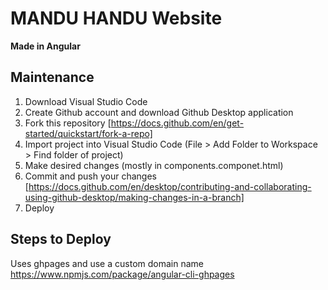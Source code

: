 # MANDU HANDU Website

**Made in Angular**

## Maintenance
1. Download Visual Studio Code
2. Create Github account and download Github Desktop application
3. Fork this repository [https://docs.github.com/en/get-started/quickstart/fork-a-repo]
4. Import project into Visual Studio Code (File > Add Folder to Workspace > Find folder of project)
5. Make desired changes (mostly in components.componet.html)
6. Commit and push your changes [https://docs.github.com/en/desktop/contributing-and-collaborating-using-github-desktop/making-changes-in-a-branch]
7. Deploy

## Steps to Deploy
Uses ghpages and use a custom domain name
https://www.npmjs.com/package/angular-cli-ghpages

[CHANGELOG]: ./CHANGELOG.md